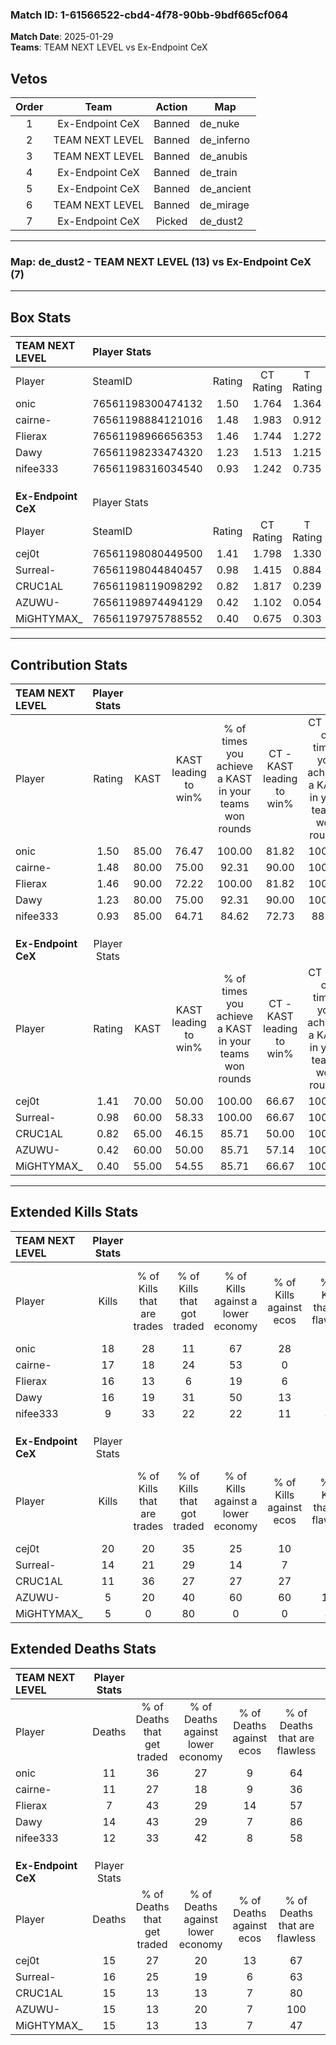 ### Match ID: 1-61566522-cbd4-4f78-90bb-9bdf665cf064  
**Match Date**: 2025-01-29  
**Teams**: TEAM NEXT LEVEL vs Ex-Endpoint CeX  

## Vetos  

| Order | Team | Action | Map |
| :---: | :--: | :----: | --- |
| 1 | Ex-Endpoint CeX | Banned | de_nuke |
| 2 | TEAM NEXT LEVEL | Banned | de_inferno |
| 3 | TEAM NEXT LEVEL | Banned | de_anubis |
| 4 | Ex-Endpoint CeX | Banned | de_train |
| 5 | Ex-Endpoint CeX | Banned | de_ancient |
| 6 | TEAM NEXT LEVEL | Banned | de_mirage |
| 7 | Ex-Endpoint CeX | Picked | de_dust2 |

---  

### **Map**: de_dust2 - TEAM NEXT LEVEL (13) vs Ex-Endpoint CeX (7)  
---  

## Box Stats  

| **TEAM NEXT LEVEL** | Player Stats      |        |           |          |       |       |       |         |        |      |     |
| :- | :- | :-: | :-: | :-: | :-: | :-: | :-: | :-: | :-: | :-: | :-: |
| Player              | SteamID           | Rating | CT Rating | T Rating | KAST  |  ADR  | Kills | Assists | Deaths | K/D  | HS% |
| onic                | 76561198300474132 |  1.50  |   1.764   |  1.364   | 85.00 | 92.5  |  18   |    7    |   11   | 1.64 | 44  |
| cairne-             | 76561198884121016 |  1.48  |   1.983   |  0.912   | 80.00 | 108.8 |  17   |    8    |   11   | 1.55 | 41  |
| Flierax             | 76561198966656353 |  1.46  |   1.744   |  1.272   | 90.00 | 74.4  |  16   |    0    |   7    | 2.29 | 25  |
| Dawy                | 76561198233474320 |  1.23  |   1.513   |  1.215   | 80.00 | 79.5  |  16   |    3    |   14   | 1.14 | 56  |
| nifee333            | 76561198316034540 |  0.93  |   1.242   |  0.735   | 85.00 | 50.1  |   9   |    4    |   12   | 0.75 | 66  |
|                     |                   |        |           |          |       |       |       |         |        |      |     |
|                     |                   |        |           |          |       |       |       |         |        |      |     |
|                     |                   |        |           |          |       |       |       |         |        |      |     |
| **Ex-Endpoint CeX** | Player Stats      |        |           |          |       |       |       |         |        |      |     |
| Player              | SteamID           | Rating | CT Rating | T Rating | KAST  |  ADR  | Kills | Assists | Deaths | K/D  | HS% |
| cej0t               | 76561198080449500 |  1.41  |   1.798   |  1.330   | 70.00 | 109.0 |  20   |    5    |   15   | 1.33 | 75  |
| Surreal-            | 76561198044840457 |  0.98  |   1.415   |  0.884   | 60.00 | 87.0  |  14   |    5    |   16   | 0.88 | 78  |
| CRUC1AL             | 76561198119098292 |  0.82  |   1.817   |  0.239   | 65.00 | 59.1  |  11   |    3    |   15   | 0.73 | 45  |
| AZUWU-              | 76561198974494129 |  0.42  |   1.102   |  0.054   | 60.00 | 26.2  |   5   |    4    |   15   | 0.33 |  0  |
| MiGHTYMAX_          | 76561197975788552 |  0.40  |   0.675   |  0.303   | 55.00 | 35.6  |   5   |    1    |   15   | 0.33 | 60  |
---  

## Contribution Stats  

| **TEAM NEXT LEVEL** | Player Stats |       |                      |                                                        |                           |                                                             |                          |                                                            |
| :- | :-: | :-: | :-: | :-: | :-: | :-: | :-: | :-: |
| Player              |    Rating    | KAST  | KAST leading to win% | % of times you achieve a KAST in your teams won rounds | CT - KAST leading to win% | CT - % of times you achieve a KAST in your teams won rounds | T - KAST leading to win% | T - % of times you achieve a KAST in your teams won rounds |
| onic                |     1.50     | 85.00 |        76.47         |                         100.00                         |           81.82           |                           100.00                            |          66.67           |                           100.00                           |
| cairne-             |     1.48     | 80.00 |        75.00         |                         92.31                          |           90.00           |                           100.00                            |          50.00           |                           75.00                            |
| Flierax             |     1.46     | 90.00 |        72.22         |                         100.00                         |           81.82           |                           100.00                            |          57.14           |                           100.00                           |
| Dawy                |     1.23     | 80.00 |        75.00         |                         92.31                          |           90.00           |                           100.00                            |          50.00           |                           75.00                            |
| nifee333            |     0.93     | 85.00 |        64.71         |                         84.62                          |           72.73           |                            88.89                            |          50.00           |                           75.00                            |
|                     |              |       |                      |                                                        |                           |                                                             |                          |                                                            |
|                     |              |       |                      |                                                        |                           |                                                             |                          |                                                            |
|                     |              |       |                      |                                                        |                           |                                                             |                          |                                                            |
| **Ex-Endpoint CeX** | Player Stats |       |                      |                                                        |                           |                                                             |                          |                                                            |
| Player              |    Rating    | KAST  | KAST leading to win% | % of times you achieve a KAST in your teams won rounds | CT - KAST leading to win% | CT - % of times you achieve a KAST in your teams won rounds | T - KAST leading to win% | T - % of times you achieve a KAST in your teams won rounds |
| cej0t               |     1.41     | 70.00 |        50.00         |                         100.00                         |           66.67           |                           100.00                            |          37.50           |                           100.00                           |
| Surreal-            |     0.98     | 60.00 |        58.33         |                         100.00                         |           66.67           |                           100.00                            |          50.00           |                           100.00                           |
| CRUC1AL             |     0.82     | 65.00 |        46.15         |                         85.71                          |           50.00           |                           100.00                            |          40.00           |                           66.67                            |
| AZUWU-              |     0.42     | 60.00 |        50.00         |                         85.71                          |           57.14           |                           100.00                            |          40.00           |                           66.67                            |
| MiGHTYMAX_          |     0.40     | 55.00 |        54.55         |                         85.71                          |           66.67           |                           100.00                            |          40.00           |                           66.67                            |
---  

## Extended Kills Stats  

| **TEAM NEXT LEVEL** | Player Stats |                            |                            |                                    |                         |                              |                                 |                                       |                    |           |
| :- | :-: | :-: | :-: | :-: | :-: | :-: | :-: | :-: | :-: | :-: |
| Player              |    Kills     | % of Kills that are trades | % of Kills that got traded | % of Kills against a lower economy | % of Kills against ecos | % of Kills that are flawless | % of Kills that are close duels | % of Kills that are assisted by flash | Pistol Round Kills | AWP Kills |
| onic                |      18      |             28             |             11             |                 67                 |           28            |              72              |                0                |                   0                   |         2          |     0     |
| cairne-             |      17      |             18             |             24             |                 53                 |            0            |              65              |                6                |                   0                   |         1          |     0     |
| Flierax             |      16      |             13             |             6              |                 19                 |            6            |              88              |                6                |                   6                   |         1          |     7     |
| Dawy                |      16      |             19             |             31             |                 50                 |           13            |              75              |               13                |                   6                   |         1          |     0     |
| nifee333            |      9       |             33             |             22             |                 22                 |           11            |              44              |                0                |                   0                   |         1          |     0     |
|                     |              |                            |                            |                                    |                         |                              |                                 |                                       |                    |           |
|                     |              |                            |                            |                                    |                         |                              |                                 |                                       |                    |           |
|                     |              |                            |                            |                                    |                         |                              |                                 |                                       |                    |           |
| **Ex-Endpoint CeX** | Player Stats |                            |                            |                                    |                         |                              |                                 |                                       |                    |           |
| Player              |    Kills     | % of Kills that are trades | % of Kills that got traded | % of Kills against a lower economy | % of Kills against ecos | % of Kills that are flawless | % of Kills that are close duels | % of Kills that are assisted by flash | Pistol Round Kills | AWP Kills |
| cej0t               |      20      |             20             |             35             |                 25                 |           10            |              65              |               15                |                   0                   |         0          |     0     |
| Surreal-            |      14      |             21             |             29             |                 14                 |            7            |              50              |                0                |                   0                   |         3          |     0     |
| CRUC1AL             |      11      |             36             |             27             |                 27                 |           27            |              64              |                0                |                   0                   |         1          |     2     |
| AZUWU-              |      5       |             20             |             40             |                 60                 |           60            |             100              |                0                |                   0                   |         1          |     0     |
| MiGHTYMAX_          |      5       |             0              |             80             |                 0                  |            0            |              40              |                0                |                  20                   |         1          |     0     |
## Extended Deaths Stats  

| **TEAM NEXT LEVEL** | Player Stats |                             |                                   |                          |                               |                            |                           |               |
| :- | :-: | :-: | :-: | :-: | :-: | :-: | :-: | :-: |
| Player              |    Deaths    | % of Deaths that get traded | % of Deaths against lower economy | % of Deaths against ecos | % of Deaths that are flawless | % of Deaths that are close | % of Deaths while blinded | Deaths to AWP |
| onic                |      11      |             36              |                27                 |            9             |              64               |             0              |             0             |       0       |
| cairne-             |      11      |             27              |                18                 |            9             |              36               |             9              |             0             |       0       |
| Flierax             |      7       |             43              |                29                 |            14            |              57               |             14             |             0             |       0       |
| Dawy                |      14      |             43              |                29                 |            7             |              86               |             0              |             0             |       1       |
| nifee333            |      12      |             33              |                42                 |            8             |              58               |             8              |             8             |       1       |
|                     |              |                             |                                   |                          |                               |                            |                           |               |
|                     |              |                             |                                   |                          |                               |                            |                           |               |
|                     |              |                             |                                   |                          |                               |                            |                           |               |
| **Ex-Endpoint CeX** | Player Stats |                             |                                   |                          |                               |                            |                           |               |
| Player              |    Deaths    | % of Deaths that get traded | % of Deaths against lower economy | % of Deaths against ecos | % of Deaths that are flawless | % of Deaths that are close | % of Deaths while blinded | Deaths to AWP |
| cej0t               |      15      |             27              |                20                 |            13            |              67               |             0              |             7             |       1       |
| Surreal-            |      16      |             25              |                19                 |            6             |              63               |             6              |             0             |       1       |
| CRUC1AL             |      15      |             13              |                13                 |            7             |              80               |             7              |             0             |       1       |
| AZUWU-              |      15      |             13              |                20                 |            7             |              100              |             0              |             7             |       2       |
| MiGHTYMAX_          |      15      |             13              |                13                 |            7             |              47               |             13             |             0             |       2       |

